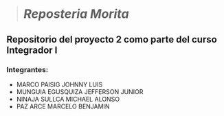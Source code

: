 > # ***Reposteria Morita*** 

## Repositorio del proyecto 2 como parte del curso Integrador I 

### Integrantes:
- MARCO PAISIG JOHNNY LUIS
- MUNGUIA EGUSQUIZA JEFFERSON JUNIOR
- NINAJA SULLCA MICHAEL ALONSO
- PAZ ARCE MARCELO BENJAMIN
